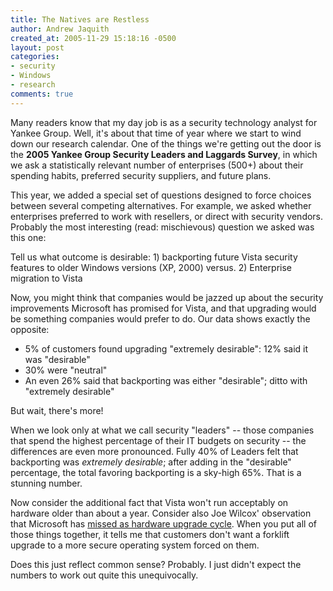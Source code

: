 ```yaml
---
title: The Natives are Restless
author: Andrew Jaquith
created_at: 2005-11-29 15:18:16 -0500
layout: post
categories: 
- security
- Windows
- research
comments: true
---
```


Many readers know that my day job is as a security technology analyst for Yankee Group. Well, it's about that time of year where we start to wind down our research calendar. One of the things we're getting out the door is the __2005 Yankee Group Security Leaders and Laggards Survey__, in which we ask a statistically relevant number of enterprises (500+) about their spending habits, preferred security suppliers, and future plans.

This year, we added a special set of questions designed to force choices between several competing alternatives. For example, we asked whether enterprises preferred to work with resellers, or direct with security vendors. Probably the most interesting (read: mischievous) question we asked was this one:

Tell us what outcome is desirable: 1) backporting future Vista security features to older Windows versions (XP, 2000) versus.  2) Enterprise migration to Vista

Now, you might think that companies would be jazzed up about the security improvements Microsoft has promised for Vista, and that upgrading would be something companies would prefer to do. Our data shows exactly the opposite:

* 5% of customers found upgrading "extremely desirable": 12% said it was "desirable"
* 30% were "neutral"
* An even 26% said that backporting was either "desirable"; ditto with "extremely desirable"

But wait, there's more!

When we look only at what we call  security "leaders" -- those companies that spend the highest percentage of their IT budgets on security -- the differences are even more pronounced. Fully 40% of Leaders felt that backporting was _extremely desirable_; after adding in the "desirable" percentage, the total favoring backporting is a sky-high 65%. That is a stunning number. 

Now consider the additional fact that Vista won't run acceptably on hardware older than about a year. Consider also  Joe Wilcox' observation that Microsoft has [missed as hardware upgrade cycle](http://www.microsoftmonitor.com/archives/009446.html). When you put all of those things together, it tells me that customers don't want a forklift upgrade to a more secure operating system forced on them. 

Does this just reflect common sense? Probably. I just didn't expect the numbers to work out quite this unequivocally.
